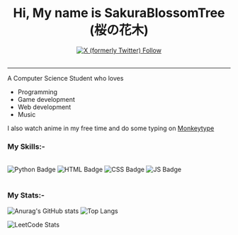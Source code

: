 <h1 align=center>Hi, My name is SakuraBlossomTree (桜の花木) </h1> 

<div id="badges" align=center>

  <a href="https://twitter.com/SakuraBlossom65">
    <img alt="X (formerly Twitter) Follow" src="https://img.shields.io/twitter/follow/SakuraBlossom65">
  </a>
  
  <br/>
  <br/>
  
</div>

-----

A Computer Science Student who loves 
- Programming
- Game development
- Web development
- Music 

I also watch anime in my free time and do some typing on <a href="https://monkeytype.com">Monkeytype</a>

<h3>My Skills:- </h3>

<div class="badges">

  <br />

  <img src="https://img.shields.io/badge/Python-3776AB?style=for-the-badge&logo=python&logoColor=white" alt="Python Badge"/>

  <img src="https://img.shields.io/badge/HTML5-E34F26?style=for-the-badge&logo=html5&logoColor=white" alt="HTML Badge"/>

  <img src="https://img.shields.io/badge/CSS3-1572B6?style=for-the-badge&logo=css3&logoColor=white" alt="CSS Badge"/>

  <img src="https://img.shields.io/badge/JavaScript-F7DF1E?style=for-the-badge&logo=javascript&logoColor=black" alt="JS Badge"/>
  
</div>

<br />

<h3>My Stats:- </h3>

<img src="https://github-readme-stats.vercel.app/api?username=SakuraBlossomTree&theme=tokyonight" alt="Anurag's GitHub stats">
<img src="https://github-readme-stats.vercel.app/api/top-langs/?username=SakuraBlossomTree&layout=compact" alt="Top Langs">

![LeetCode Stats](https://leetcard.jacoblin.cool/eskyozar?theme=nord&font=JetBrains%20Mono&ext=activity)


